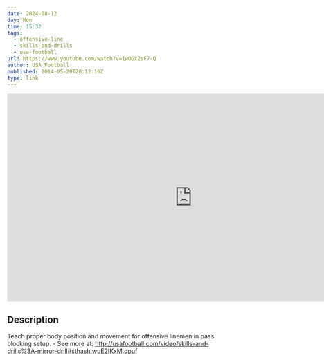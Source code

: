 ```yaml
---
date: 2024-08-12
day: Mon
time: 15:32
tags:
  - offensive-line
  - skills-and-drills
  - usa-football
url: https://www.youtube.com/watch?v=1wOGx2sF7-Q
author: USA Football
published: 2014-05-20T20:12:16Z
type: link
---
```


<iframe width="854" height="480" src="https://www.youtube.com/embed/1wOGx2sF7-Q" frameborder="0" allowfullscreen></iframe>

## Description
Teach proper body position and movement for offensive linemen in pass blocking setup. - See more at: http://usafootball.com/video/skills-and-drills%3A-mirror-drill#sthash.wuE2lKxM.dpuf